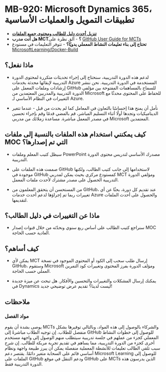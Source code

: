 # MB-920: Microsoft Dynamics 365، تطبيقات التمويل والعمليات الأساسية

- **[تنزيل أحدث دليل للطالب ومحتوى جميع الملفات](https://learningdownloadcenter.microsoft.com/)**
- **هل أنت مدرب MCT؟** - ألق نظرة على [GitHub User Guide for MCTs](https://microsoftlearning.github.io/MCT-User-Guide/)
- **تحتاج إلى بناء تعليمات النشاط المعملي يدويًا؟** - تتوفر التعليمات في مستودع [MicrosoftLearning/Docker-Build](https://github.com/MicrosoftLearning/Docker-Build)

## ماذا نفعل؟

- لدعم هذه الدورة التدريبية، سنحتاج إلى إجراء تحديثات متكررة لمحتوى الدورة التدريبية لإبقائها محدثة بخدمات Azure المستخدمة في الدورة التدريبية.  نحن ننشر إرشادات وملفات المعمل على GitHub للسماح بالمساهمات المفتوحة بين مؤلفي الدورة التدريبية والمدربين المعتمدين من Microsoft للحفاظ على المحتوى محدثًا مع التغييرات في النظام الأساسي لـ Azure.

- نأمل أن يمنح هذا إحساسًا بالتعاون في المعامل كما لم يحدث من قبل - عندما تتغير الديناميكيات وتجدها أولًا أثناء التسليم المباشر، قم بالمضي قدمًا وقم بإجراء تحسين في مصدر المعمل مباشرة.  مساعدة زملائك من مدربي Microsoft المعتمدين.

## كيف يمكنني استخدام هذه الملفات بالنسبة إلى ملفات MOC التي تم إصدارها؟

- سيظل كتيب المعلم وملفات PowerPoint مصدرك الأساسي لتدريس محتوى الدورة التدريبية.

- صممت هذه الملفات على GitHub لاستخدامها إلى جانب كتيب الطالب، ولكنها موجودة في GitHub كمستودع مركزي بحيث يمكن لمدربي MCT ومؤلفي الدورة التدريبية الحصول على مصدر مشترك لأحدث ملفات المعمل.

- من المستحسن أن يتحقق المعلمون من GitHub، عند تقديم كل دورة، بحثًا عن أي تغييرات ربما تم إجراؤها لدعم أحدث خدمات Azure والحصول على أحدث الملفات لتقديمها.

## ماذا عن التغييرات في دليل الطالب؟

- سنراجع كتيب الطالب على أساس ربع سنوي ونحدّثه من خلال قنوات إصدار MOC العادية حسب الحاجة.

## كيف أساهم؟

- يمكن لأي MCT إرسال طلب سحب إلى الكود أو المحتوى الموجود في نسخة GitHub، وستقوم Microsoft ومؤلف الدورة بفرز المحتوى وتغييرات كود التمرين العملي حسب الحاجة.

- يمكنك إرسال المشكلات والتغييرات والتحسين والأفكار.  هل تبحث عن ميزة جديدة في Dynamics ليست لدينا؟  تقديم عرض توضيحي جديد!

## ملاحظات

### مواد الفصل

يوصى بشدة أن يقوم MCTs والشركاء بالوصول إلى هذه المواد، وبالتالي توفيرها بشكل منفصل للطلاب.  إن توجيه الطلاب مباشرةً إلى GitHub للوصول إلى خطوات النشاط المعملي كجزء من عملهم في جلسة تدريبية سيتطلب منهم الوصول إلى واجهة مستخدم أخرى كجزء من الدورة التدريبية، مما يساهم في تقديم تجربة مربكة للطالب. إن شرح سبب تلقي الطالب تعليمات للأنشطة المعملية منفصلة يمكن أن يبرز طبيعة واجهة ونظام أساسي قائم على السحابة متغير دائمًا. يقتصر دعم Microsoft Learning للوصول إلى الملفات على GitHub ودعم التنقل في موقع GitHub على MCTs الذين يدرسون هذه الدورة التدريبية فقط.
